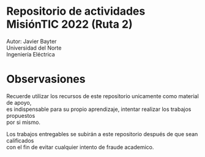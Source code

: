 # Repositorio de actividades MisiónTIC 2022 (Ruta 2)
Autor: Javier Bayter\
Universidad del Norte\
Ingeniería Eléctrica

# Observasiones
Recuerde utilizar los recursos de este repositorio unicamente como material de apoyo, \
es indispensable para su propio aprendizaje, intentar realizar los trabajos propuestos\
por si mismo.

Los trabajos entregables se subirán a este repositorio después de que sean calificados\
con el fin de evitar cualquier intento de fraude academico.
